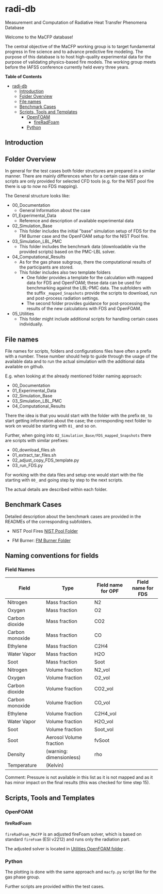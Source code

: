 # radi-db

Measurement and Computation of Radiative Heat Transfer Phenomena Database

Welcome to the MaCFP database!

The central objective of the MaCFP working group is to target
fundamental progress in fire science and to advance predictive fire
modeling. The purpose of this database is to host high-quality
experimental data for the purpose of validating physics-based fire
models. The working group meets before the IAFSS conference currently
held every three years.


<!-- markdown-toc start - Don't edit this section. Run M-x markdown-toc-refresh-toc -->
**Table of Contents**

- [radi-db](#radi-db)
    - [Introduction](#introduction)
    - [Folder Overview](#folder-overview)
    - [File names](#file-names)
    - [Benchmark Cases](#benchmark-cases)
    - [Scripts, Tools and Templates](#scripts-tools-and-templates)
        - [OpenFOAM](#openfoam)
            - [fireRadFoam ](#fireradfoam)
        - [Python](#python)

<!-- markdown-toc end -->


## Introduction

<XXXX A bit more infoXXX>


## Folder Overview
In general for the test cases both folder structures are prepared in a similar manner. There are mainly differences when for a certain case data or scripts are only provided for selected CFD tools (e.g. for the NIST pool fire there is up to now no FDS mapping).

The General structure looks like:
- 00_Documentation
  - General Information about the case
- 01_Experimental_Data
  - Reference and description of available experimental data
- 02_Simulation_Base
  - This folder includes the initial "base" simulation setup of FDS for the FM Burner case and the OpenFOAM setup for the NIST Pool fire.
- 03_Simulation_LBL_PMC
  - This folder includes the benchmark data (downloadable via the provided scripts) based on the PMC-LBL solver.
- 04_Computational_Results
  - As for the gas phase subgroup, there the computational results of the participants are stored.
  - This folder includes also two template folders
    - One folder provides a template for the calculation with mapped
      data for FDS and OpenFOAM; these data can be used for
      benchmarking against the LBL-PMC data. The subfolders with the
      suffix `_mapped_Snapshots` provide the scripts to download, run
      and post-process radiation settings.
    - The second folder provides guidance for post-processing the results of the new calculations with FDS and OpenFOAM.
- 05_Utilities
  - This folder might include additional scripts for handling certain cases individually.

## File names
File names for scripts, folders and configurations files have often a
prefix with a number. These number should help to guide through the
usage of the available data and to run the actual simulation with the
additional data available on github.

E.g. when looking at the already mentioned folder naming approach:
- 00_Documentation
- 01_Experimental_Data
- 02_Simulation_Base
- 03_Simulation_LBL_PMC
- 04_Computational_Results

There the idea is that you would start with the folder with the prefix `00_` to start getting information about the case; the corresponding next folder to work on would be starting with `01_` and so on.

Further, when going into `02_Simulation_Base/FDS_mapped_Snapshots` there are scripts with similar prefixes:
- 00_download_files.sh
- 01_extract_tar_files.sh
- 02_adjust_copy_FDS_template.py
- 03_run_FDS.py

For working with the data files and setup one would start with the file starting with `00_` and going step by step to the next scripts.

The actual details are described within each folder.

## Benchmark Cases

Detailed description about the benchmark cases are provided in the READMEs of the corresponding subfolders.

- NIST Pool Fires [NIST Pool Folder](/NIST_Pool_Fires/README.md)

- FM Burner: [FM Burner Folder](/FM_Burner/README.md)

## Naming conventions for fields

### Field Names

| Field           | Type                     | Field name for OPF | Field name for FDS |
|-----------------|--------------------------|--------------------|--------------------|
| Nitrogen        | Mass fraction            | N2                 |                    |
| Oxygen          | Mass fraction            | O2                 |                    |
| Carbon dioxide  | Mass fraction            | CO2                |                    |
| Carbon monoxide | Mass fraction            | CO                 |                    |
| Ethylene        | Mass fraction            | C2H4               |                    |
| Water Vapor     | Mass fraction            | H2O                |                    |
| Soot            | Mass fraction            | Soot               |                    |
| Nitrogen        | Volume fraction          | N2_vol             |                    |
| Oxygen          | Volume fraction          | O2_vol             |                    |
| Carbon dioxide  | Volume fraction          | CO2_vol            |                    |
| Carbon monoxide | Volume fraction          | CO_vol             |                    |
| Ethylene        | Volume fraction          | C2H4_vol           |                    |
| Water Vapor     | Volume fraction          | H2O_vol            |                    |
| Soot            | Volume fraction          | Soot_vol           |                    |
| Soot            | Aerosol Volume fraction  | fvSoot             |                    |
| Density         | (warning: dimensionless) | rho                |                    |
| Temperature     | (Kelvin)                 |                    |                    |

Comment: Pressure is not available in this list as it is not mapped and as it has minor impact
on the final results (this was checked for time step 15).

## Scripts, Tools and Templates


### OpenFOAM
#### fireRadFoam 

`fireRadFoam_MaCFP` is an adjusted fireFoam solver, which is based on
standard `fireFoam` (ESI v2212) and runs only the radiation part.

The adjusted solver is located in [Utilities OpenFOAM folder](/Utilities/OpenFOAM/fireRADFoam_MaCFP) .


### Python
The plotting is done with the same approach and `macfp.py` script like for the gas phase group.

Further scripts are provided within the test cases.
